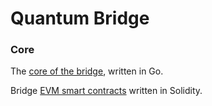 # Quantum Bridge
### Core
The [core of the bridge](https://github.com/quantum-bridge/core), written in Go.

Bridge [EVM smart contracts](https://github.com/quantum-bridge/evm-smart-contracts) written in Solidity.

